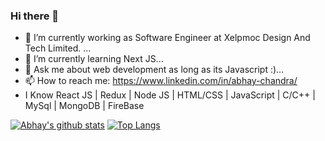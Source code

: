 ### Hi there 👋

- 🔭 I’m currently working as Software Engineer at Xelpmoc Design And Tech Limited. ...
- 🌱 I’m currently learning Next JS...
- 💬 Ask me about web development as long as its Javascript :)...
- 📫 How to reach me: https://www.linkedin.com/in/abhay-chandra/
- I Know React JS | Redux | Node JS | HTML/CSS | JavaScript | C/C++ | MySql | MongoDB | FireBase
 
 [![Abhay's github stats](https://github-readme-stats.vercel.app/api?username=abhayChandra01&count_private=true&show_icons=true&theme=radical&hide_rank=false)](https://github.com/abhayChandra01/github-readme-stats)
 [![Top Langs](https://github-readme-stats.vercel.app/api/top-langs/?username=abhayChandra01)](https://github.com/abhayChandra01/github-readme-stats)
